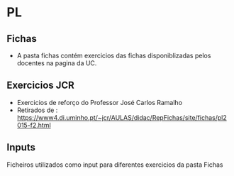 # PL

## Fichas
- A pasta fichas contém exercicios das fichas disponiblizadas pelos docentes na pagina da UC.

## Exercicios JCR
- Exercicios de reforço do Professor José Carlos Ramalho
- Retirados de : https://www4.di.uminho.pt/~jcr/AULAS/didac/RepFichas/site/fichas/pl2015-f2.html

## Inputs
Ficheiros utilizados como input para diferentes exercicios da pasta Fichas
